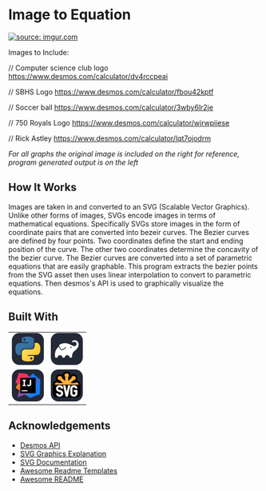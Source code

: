 # Image to Equation

<a href="https://imgur.com/3dMZQ2l"><img src="https://i.imgur.com/3dMZQ2l.png" title="source: imgur.com" /></a>

Images to Include:

// Computer science club logo  https://www.desmos.com/calculator/dv4rccpeai

// SBHS Logo https://www.desmos.com/calculator/fbou42kptf

// Soccer ball https://www.desmos.com/calculator/3wby6lr2je

// 750 Royals Logo https://www.desmos.com/calculator/wjrwpiiese

// Rick Astley https://www.desmos.com/calculator/lqt7ojodrm

*_For all graphs the original image is included on the right for reference, program generated output is on the left_*

## How It Works

Images are taken in and converted to an SVG (Scalable Vector Graphics). Unlike other forms of images, SVGs encode images
in terms of mathematical equations. Specifically SVGs store images in the form of coordinate pairs that are converted
into bezeir curves. The Bezier curves are defined by four points. Two coordinates define the start and ending position
of the curve. The other two coordinates determine the concavity of the bezier curve. The Bezier curves are converted
into a set of parametric equations that are easily graphable. This program extracts the bezier points from the SVG asset
then uses linear interpolation to convert to parametric equations. Then desmos's API is used to graphically visualize
the equations.

## Built With

<table>
 <tr>
   <td align="center">
     <img src="https://raw.githubusercontent.com/tandpfun/skill-icons/59059d9d1a2c092696dc66e00931cc1181a4ce1f/icons/Python-Dark.svg" width="64" height="64" alt="Python">
   </td>
   <td align="center">
     <img src="https://raw.githubusercontent.com/tandpfun/skill-icons/59059d9d1a2c092696dc66e00931cc1181a4ce1f/icons/Gradle-Dark.svg" width="64" height="64" alt="Gradle icon">
   </td>
 </tr>
 <tr>
   <td align="center">
     <img src="https://raw.githubusercontent.com/tandpfun/skill-icons/59059d9d1a2c092696dc66e00931cc1181a4ce1f/icons/Idea-Dark.svg" width="64" height="64" alt="IntelliJ IDEA icon">
   </td>
   <td align="center">
     <img src="https://raw.githubusercontent.com/tandpfun/skill-icons/59059d9d1a2c092696dc66e00931cc1181a4ce1f/icons/SVG-Dark.svg" width="64" height="64" alt="SVG">
   </td>
 </tr>
</table>

## Acknowledgements

- [Desmos API](https://www.desmos.com/api/v1.8/docs/index.html)
- [SVG Graphics Explanation](https://developer.mozilla.org/en-US/docs/Web/SVG)
- [SVG Documentation](https://www.w3.org/2000/svg)
- [Awesome Readme Templates](https://awesomeopensource.com/project/elangosundar/awesome-README-templates)
- [Awesome README](https://github.com/matiassingers/awesome-readme)





